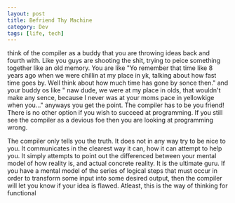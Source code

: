 ```yaml
---
layout: post
title: Befriend Thy Machine
category: Dev
tags: [life, tech]
---
```



think of the compiler as a buddy that you are throwing ideas back and fourth with. Like you guys are shooting the shit, trying to peice something together
like an old memory. You are like "Yo remember that time like 8 years ago when we were chillin at my place in yk, talking about how fast time goes by. Well think
about how much time has gone by sonce then." and your buddy os like " naw dude, we were at my place in olds, that wouldn't make any sence, because I never was at your moms pace in yellowkige when you..."
anyways you get the point. The compiler has to be you friend! There is no other option if you wish to succeed at programming. If you still see the compiler as a 
devious foe then you are looking at programming wrong.

The compiler only tells you the truth. It does not in any way try to be nice to you. It communicates in the clearest way it can, how it can attempt to help you. It
simply attempts to point out the differenced between your mental model of how reality is, and actual concrete reality. It is the ultimate guru. If you have a mental
model of the series of logical steps that must occur in order to transform some input into some desired output, then the compiler will let you know if your idea is flawed.
Atleast, this is the way of thinking for functional 



